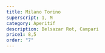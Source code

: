 ```yaml
---
title: Milano Torino
superscript: 1, M
category: Aperitif
description: Belsazar Rot, Campari
price1: 8,5
order: "7"
---
```

